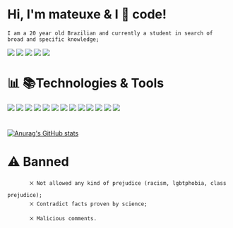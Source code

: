 # Hi, I'm mateuxe & I &#x1F90D; code!
    I am a 20 year old Brazilian and currently a student in search of broad and specific knowledge;
  [<img src="https://img.shields.io/badge/linkedin-%230077B5.svg?&style=for-the-badge&logo=linkedin&logoColor=white"/>](https://www.linkedin.com/in/mateus-eduardo-757522218/) 
  [<img src = "https://img.shields.io/badge/instagram-%23E4405F.svg?&style=for-the-badge&logo=instagram&logoColor=white">](https://www.instagram.com/mateuxe/)
  [<img src = "https://img.shields.io/badge/facebook-%231877F2.svg?&style=for-the-badge&logo=facebook&logoColor=white">](https://www.facebook.com/Moscomano)
  [<img src = "https://img.shields.io/badge/Discord-7289DA?style=for-the-badge&logo=discord&logoColor=white">]()
  [<img src = "https://img.shields.io/badge/mateuseduardosilvar@gmail-D14836?style=for-the-badge&logo=gmail&logoColor=white&">](mailto:mateuseduardosilvar@gmail.com?subject=Olá,Mateus!)

# &#x1F4CA; &#x1F4DA;Technologies & Tools
  [<img src = "https://img.shields.io/badge/Visual_Studio_Code-0078D4?style=for-the-badge&logo=visual%20studio%20code&logoColor=white"/>]()
  [<img src = "https://img.shields.io/badge/C%23-239120?style=for-the-badge&logo=c-sharp&logoColor=white"/>]()
  [<img src = "https://img.shields.io/badge/CSS3-1572B6?style=for-the-badge&logo=css3&logoColor=white"/>]()
  [<img src = "https://img.shields.io/badge/HTML5-E34F26?style=for-the-badge&logo=html5&logoColor=white"/>]()
  [<img src = "https://img.shields.io/badge/JavaScript-323330?style=for-the-badge&logo=javascript&logoColor=F7DF1E"/>]()
  [<img src = "https://img.shields.io/badge/GIT-E44C30?style=for-the-badge&logo=git&logoColor=white"/>]()
  [<img src = "https://img.shields.io/badge/YouTube-FF0000?style=for-the-badge&logo=youtube&logoColor=white"/>]()
  [<img src = "https://img.shields.io/badge/Canva-%2300C4CC.svg?&style=for-the-badge&logo=Canva&logoColor=white"/>]()
  [<img src = "https://img.shields.io/badge/gimp-5C5543?style=for-the-badge&logo=gimp&logoColor=white"/>]()
  [<img src = "https://img.shields.io/badge/Coursera-0056D2?style=for-the-badge&logo=Coursera&logoColor=white"/>]()
  [<img src = "https://img.shields.io/badge/Google_chrome-4285F4?style=for-the-badge&logo=Google-chrome&logoColor=white"/>]()
  [<img src = "https://img.shields.io/badge/freecodecamp-27273D?style=for-the-badge&logo=freecodecamp&logoColor=white"/>]()
  [<img src = "https://img.shields.io/badge/Udemy-EC5252?style=for-the-badge&logo=Udemy&logoColor=white"/>]()

#
 [![Anurag's GitHub stats](https://github-readme-stats.vercel.app/api?username=mateuxe&show_icons=true&theme=night&card_width=10)](https://github.com/anuraghazra/github-readme-stats)

# &#x26A0; Banned
           ྾ Not allowed any kind of prejudice (racism, lgbtphobia, class prejudice);
           ྾ Contradict facts proven by science;
           ྾ Malicious comments.